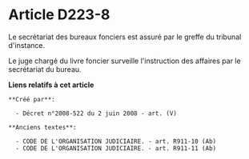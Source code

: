 # Article D223-8

Le secrétariat des bureaux fonciers est assuré par le greffe du tribunal d'instance.

Le juge chargé du livre foncier surveille l'instruction des affaires par le secrétariat du bureau.

**Liens relatifs à cet article**

	**Créé par**:

	  - Décret n°2008-522 du 2 juin 2008 - art. (V)

	**Anciens textes**:

	  - CODE DE L'ORGANISATION JUDICIAIRE. - art. R911-10 (Ab)
	  - CODE DE L'ORGANISATION JUDICIAIRE. - art. R911-11 (Ab)
